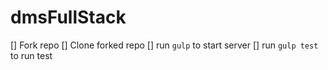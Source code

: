 # dmsFullStack
[] Fork repo
[] Clone forked repo
[] run `gulp` to start server
[] run `gulp test` to run test
